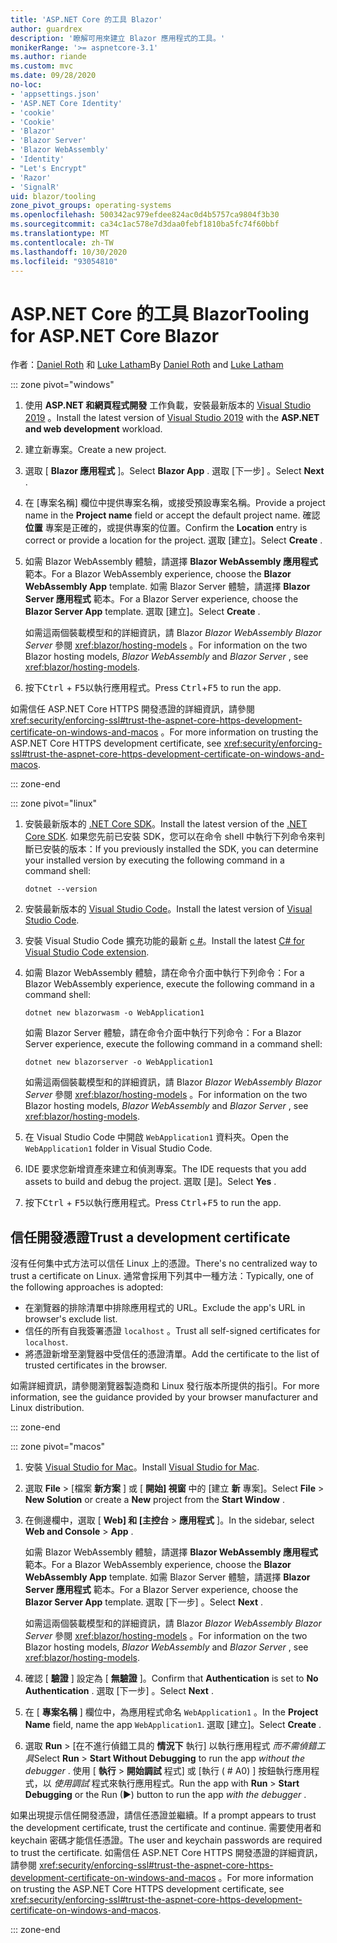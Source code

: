 ```yaml
---
title: 'ASP.NET Core 的工具 Blazor'
author: guardrex
description: '瞭解可用來建立 Blazor 應用程式的工具。'
monikerRange: '>= aspnetcore-3.1'
ms.author: riande
ms.custom: mvc
ms.date: 09/28/2020
no-loc:
- 'appsettings.json'
- 'ASP.NET Core Identity'
- 'cookie'
- 'Cookie'
- 'Blazor'
- 'Blazor Server'
- 'Blazor WebAssembly'
- 'Identity'
- "Let's Encrypt"
- 'Razor'
- 'SignalR'
uid: blazor/tooling
zone_pivot_groups: operating-systems
ms.openlocfilehash: 500342ac979efdee824ac0d4b5757ca9804f3b30
ms.sourcegitcommit: ca34c1ac578e7d3daa0febf1810ba5fc74f60bbf
ms.translationtype: MT
ms.contentlocale: zh-TW
ms.lasthandoff: 10/30/2020
ms.locfileid: "93054810"
---
```

# <a name="tooling-for-aspnet-core-no-locblazor"></a><span data-ttu-id="1d4d2-103">ASP.NET Core 的工具 Blazor</span><span class="sxs-lookup"><span data-stu-id="1d4d2-103">Tooling for ASP.NET Core Blazor</span></span>

<span data-ttu-id="1d4d2-104">作者：[Daniel Roth](https://github.com/danroth27) 和 [Luke Latham](https://github.com/guardrex)</span><span class="sxs-lookup"><span data-stu-id="1d4d2-104">By [Daniel Roth](https://github.com/danroth27) and [Luke Latham](https://github.com/guardrex)</span></span>

::: zone pivot="windows"

1. <span data-ttu-id="1d4d2-105">使用 **ASP.NET 和網頁程式開發** 工作負載，安裝最新版本的 [Visual Studio 2019](https://visualstudio.microsoft.com/downloads/) 。</span><span class="sxs-lookup"><span data-stu-id="1d4d2-105">Install the latest version of [Visual Studio 2019](https://visualstudio.microsoft.com/downloads/) with the **ASP.NET and web development** workload.</span></span>

1. <span data-ttu-id="1d4d2-106">建立新專案。</span><span class="sxs-lookup"><span data-stu-id="1d4d2-106">Create a new project.</span></span>

1. <span data-ttu-id="1d4d2-107">選取 [ **Blazor 應用程式** ]。</span><span class="sxs-lookup"><span data-stu-id="1d4d2-107">Select **Blazor App** .</span></span> <span data-ttu-id="1d4d2-108">選取 [下一步]  。</span><span class="sxs-lookup"><span data-stu-id="1d4d2-108">Select **Next** .</span></span>

1. <span data-ttu-id="1d4d2-109">在 [專案名稱]  欄位中提供專案名稱，或接受預設專案名稱。</span><span class="sxs-lookup"><span data-stu-id="1d4d2-109">Provide a project name in the **Project name** field or accept the default project name.</span></span> <span data-ttu-id="1d4d2-110">確認 **位置** 專案是正確的，或提供專案的位置。</span><span class="sxs-lookup"><span data-stu-id="1d4d2-110">Confirm the **Location** entry is correct or provide a location for the project.</span></span> <span data-ttu-id="1d4d2-111">選取 [建立]。</span><span class="sxs-lookup"><span data-stu-id="1d4d2-111">Select **Create** .</span></span>

1. <span data-ttu-id="1d4d2-112">如需 Blazor WebAssembly 體驗，請選擇 **Blazor WebAssembly 應用程式** 範本。</span><span class="sxs-lookup"><span data-stu-id="1d4d2-112">For a Blazor WebAssembly experience, choose the **Blazor WebAssembly App** template.</span></span> <span data-ttu-id="1d4d2-113">如需 Blazor Server 體驗，請選擇 **Blazor Server 應用程式** 範本。</span><span class="sxs-lookup"><span data-stu-id="1d4d2-113">For a Blazor Server experience, choose the **Blazor Server App** template.</span></span> <span data-ttu-id="1d4d2-114">選取 [建立]。</span><span class="sxs-lookup"><span data-stu-id="1d4d2-114">Select **Create** .</span></span>

   <span data-ttu-id="1d4d2-115">如需這兩個裝載模型和的詳細資訊，請 Blazor *Blazor WebAssembly* *Blazor Server* 參閱 <xref:blazor/hosting-models> 。</span><span class="sxs-lookup"><span data-stu-id="1d4d2-115">For information on the two Blazor hosting models, *Blazor WebAssembly* and *Blazor Server* , see <xref:blazor/hosting-models>.</span></span>

1. <span data-ttu-id="1d4d2-116">按下<kbd>Ctrl</kbd> + <kbd>F5</kbd>以執行應用程式。</span><span class="sxs-lookup"><span data-stu-id="1d4d2-116">Press <kbd>Ctrl</kbd>+<kbd>F5</kbd> to run the app.</span></span>

<span data-ttu-id="1d4d2-117">如需信任 ASP.NET Core HTTPS 開發憑證的詳細資訊，請參閱 <xref:security/enforcing-ssl#trust-the-aspnet-core-https-development-certificate-on-windows-and-macos> 。</span><span class="sxs-lookup"><span data-stu-id="1d4d2-117">For more information on trusting the ASP.NET Core HTTPS development certificate, see <xref:security/enforcing-ssl#trust-the-aspnet-core-https-development-certificate-on-windows-and-macos>.</span></span>

::: zone-end

::: zone pivot="linux"

1. <span data-ttu-id="1d4d2-118">安裝最新版本的 [.NET Core SDK](https://dotnet.microsoft.com/download)。</span><span class="sxs-lookup"><span data-stu-id="1d4d2-118">Install the latest version of the [.NET Core SDK](https://dotnet.microsoft.com/download).</span></span> <span data-ttu-id="1d4d2-119">如果您先前已安裝 SDK，您可以在命令 shell 中執行下列命令來判斷已安裝的版本：</span><span class="sxs-lookup"><span data-stu-id="1d4d2-119">If you previously installed the SDK, you can determine your installed version by executing the following command in a command shell:</span></span>

   ```dotnetcli
   dotnet --version
   ```

1. <span data-ttu-id="1d4d2-120">安裝最新版本的 [Visual Studio Code](https://code.visualstudio.com)。</span><span class="sxs-lookup"><span data-stu-id="1d4d2-120">Install the latest version of [Visual Studio Code](https://code.visualstudio.com).</span></span>

1. <span data-ttu-id="1d4d2-121">安裝 Visual Studio Code 擴充功能的最新 [c #](https://marketplace.visualstudio.com/items?itemName=ms-dotnettools.csharp)。</span><span class="sxs-lookup"><span data-stu-id="1d4d2-121">Install the latest [C# for Visual Studio Code extension](https://marketplace.visualstudio.com/items?itemName=ms-dotnettools.csharp).</span></span>

1. <span data-ttu-id="1d4d2-122">如需 Blazor WebAssembly 體驗，請在命令介面中執行下列命令：</span><span class="sxs-lookup"><span data-stu-id="1d4d2-122">For a Blazor WebAssembly experience, execute the following command in a command shell:</span></span>

   ```dotnetcli
   dotnet new blazorwasm -o WebApplication1
   ```

   <span data-ttu-id="1d4d2-123">如需 Blazor Server 體驗，請在命令介面中執行下列命令：</span><span class="sxs-lookup"><span data-stu-id="1d4d2-123">For a Blazor Server experience, execute the following command in a command shell:</span></span>

   ```dotnetcli
   dotnet new blazorserver -o WebApplication1
   ```

   <span data-ttu-id="1d4d2-124">如需這兩個裝載模型和的詳細資訊，請 Blazor *Blazor WebAssembly* *Blazor Server* 參閱 <xref:blazor/hosting-models> 。</span><span class="sxs-lookup"><span data-stu-id="1d4d2-124">For information on the two Blazor hosting models, *Blazor WebAssembly* and *Blazor Server* , see <xref:blazor/hosting-models>.</span></span>

1. <span data-ttu-id="1d4d2-125">在 Visual Studio Code 中開啟 `WebApplication1` 資料夾。</span><span class="sxs-lookup"><span data-stu-id="1d4d2-125">Open the `WebApplication1` folder in Visual Studio Code.</span></span>

1. <span data-ttu-id="1d4d2-126">IDE 要求您新增資產來建立和偵測專案。</span><span class="sxs-lookup"><span data-stu-id="1d4d2-126">The IDE requests that you add assets to build and debug the project.</span></span> <span data-ttu-id="1d4d2-127">選取 [是]。</span><span class="sxs-lookup"><span data-stu-id="1d4d2-127">Select **Yes** .</span></span>

1. <span data-ttu-id="1d4d2-128">按下<kbd>Ctrl</kbd> + <kbd>F5</kbd>以執行應用程式。</span><span class="sxs-lookup"><span data-stu-id="1d4d2-128">Press <kbd>Ctrl</kbd>+<kbd>F5</kbd> to run the app.</span></span>

## <a name="trust-a-development-certificate"></a><span data-ttu-id="1d4d2-129">信任開發憑證</span><span class="sxs-lookup"><span data-stu-id="1d4d2-129">Trust a development certificate</span></span>

<span data-ttu-id="1d4d2-130">沒有任何集中式方法可以信任 Linux 上的憑證。</span><span class="sxs-lookup"><span data-stu-id="1d4d2-130">There's no centralized way to trust a certificate on Linux.</span></span> <span data-ttu-id="1d4d2-131">通常會採用下列其中一種方法：</span><span class="sxs-lookup"><span data-stu-id="1d4d2-131">Typically, one of the following approaches is adopted:</span></span>

* <span data-ttu-id="1d4d2-132">在瀏覽器的排除清單中排除應用程式的 URL。</span><span class="sxs-lookup"><span data-stu-id="1d4d2-132">Exclude the app's URL in browser's exclude list.</span></span>
* <span data-ttu-id="1d4d2-133">信任的所有自我簽署憑證 `localhost` 。</span><span class="sxs-lookup"><span data-stu-id="1d4d2-133">Trust all self-signed certificates for `localhost`.</span></span>
* <span data-ttu-id="1d4d2-134">將憑證新增至瀏覽器中受信任的憑證清單。</span><span class="sxs-lookup"><span data-stu-id="1d4d2-134">Add the certificate to the list of trusted certificates in the browser.</span></span>

<span data-ttu-id="1d4d2-135">如需詳細資訊，請參閱瀏覽器製造商和 Linux 發行版本所提供的指引。</span><span class="sxs-lookup"><span data-stu-id="1d4d2-135">For more information, see the guidance provided by your browser manufacturer and Linux distribution.</span></span>

::: zone-end

::: zone pivot="macos"

1. <span data-ttu-id="1d4d2-136">安裝 [Visual Studio for Mac](https://visualstudio.microsoft.com/vs/mac/)。</span><span class="sxs-lookup"><span data-stu-id="1d4d2-136">Install [Visual Studio for Mac](https://visualstudio.microsoft.com/vs/mac/).</span></span>

1. <span data-ttu-id="1d4d2-137">選取 **File**  >  [檔案 **新方案** ] 或 [ **開始] 視窗** 中的 [建立 **新** 專案]。</span><span class="sxs-lookup"><span data-stu-id="1d4d2-137">Select **File** > **New Solution** or create a **New** project from the **Start Window** .</span></span>

1. <span data-ttu-id="1d4d2-138">在側邊欄中，選取 [ **Web] 和 [主控台**  >  **應用程式** ]。</span><span class="sxs-lookup"><span data-stu-id="1d4d2-138">In the sidebar, select **Web and Console** > **App** .</span></span>

   <span data-ttu-id="1d4d2-139">如需 Blazor WebAssembly 體驗，請選擇 **Blazor WebAssembly 應用程式** 範本。</span><span class="sxs-lookup"><span data-stu-id="1d4d2-139">For a Blazor WebAssembly experience, choose the **Blazor WebAssembly App** template.</span></span> <span data-ttu-id="1d4d2-140">如需 Blazor Server 體驗，請選擇 **Blazor Server 應用程式** 範本。</span><span class="sxs-lookup"><span data-stu-id="1d4d2-140">For a Blazor Server experience, choose the **Blazor Server App** template.</span></span> <span data-ttu-id="1d4d2-141">選取 [下一步]  。</span><span class="sxs-lookup"><span data-stu-id="1d4d2-141">Select **Next** .</span></span>

   <span data-ttu-id="1d4d2-142">如需這兩個裝載模型和的詳細資訊，請 Blazor *Blazor WebAssembly* *Blazor Server* 參閱 <xref:blazor/hosting-models> 。</span><span class="sxs-lookup"><span data-stu-id="1d4d2-142">For information on the two Blazor hosting models, *Blazor WebAssembly* and *Blazor Server* , see <xref:blazor/hosting-models>.</span></span>

1. <span data-ttu-id="1d4d2-143">確認 [ **驗證** ] 設定為 [ **無驗證** ]。</span><span class="sxs-lookup"><span data-stu-id="1d4d2-143">Confirm that **Authentication** is set to **No Authentication** .</span></span> <span data-ttu-id="1d4d2-144">選取 [下一步]  。</span><span class="sxs-lookup"><span data-stu-id="1d4d2-144">Select **Next** .</span></span>

1. <span data-ttu-id="1d4d2-145">在 [ **專案名稱** ] 欄位中，為應用程式命名 `WebApplication1` 。</span><span class="sxs-lookup"><span data-stu-id="1d4d2-145">In the **Project Name** field, name the app `WebApplication1`.</span></span> <span data-ttu-id="1d4d2-146">選取 [建立]。</span><span class="sxs-lookup"><span data-stu-id="1d4d2-146">Select **Create** .</span></span>

1. <span data-ttu-id="1d4d2-147">選取 **Run**  >  [在不進行偵錯工具的 **情況下** 執行] 以執行應用程式 *而不需偵錯工具*</span><span class="sxs-lookup"><span data-stu-id="1d4d2-147">Select **Run** > **Start Without Debugging** to run the app *without the debugger* .</span></span> <span data-ttu-id="1d4d2-148">使用 [ **執行**  >  **開始調試** 程式] 或 [執行 ( # A0) ] 按鈕執行應用程式，以 *使用調試* 程式來執行應用程式。</span><span class="sxs-lookup"><span data-stu-id="1d4d2-148">Run the app with **Run** > **Start Debugging** or the Run (&#9654;) button to run the app *with the debugger* .</span></span>

<span data-ttu-id="1d4d2-149">如果出現提示信任開發憑證，請信任憑證並繼續。</span><span class="sxs-lookup"><span data-stu-id="1d4d2-149">If a prompt appears to trust the development certificate, trust the certificate and continue.</span></span> <span data-ttu-id="1d4d2-150">需要使用者和 keychain 密碼才能信任憑證。</span><span class="sxs-lookup"><span data-stu-id="1d4d2-150">The user and keychain passwords are required to trust the certificate.</span></span> <span data-ttu-id="1d4d2-151">如需信任 ASP.NET Core HTTPS 開發憑證的詳細資訊，請參閱 <xref:security/enforcing-ssl#trust-the-aspnet-core-https-development-certificate-on-windows-and-macos> 。</span><span class="sxs-lookup"><span data-stu-id="1d4d2-151">For more information on trusting the ASP.NET Core HTTPS development certificate, see <xref:security/enforcing-ssl#trust-the-aspnet-core-https-development-certificate-on-windows-and-macos>.</span></span>

::: zone-end
